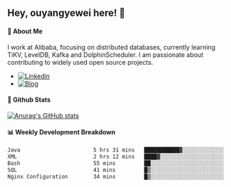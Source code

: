 ## Hey, ouyangyewei here! :wave:

#### :rocket: About Me
I work at Alibaba, focusing on distributed databases, currently learning TiKV, LevelDB, Kafka and DolphinScheduler. I am passionate about contributing to widely used open source projects.

- [![Linkedin](https://img.shields.io/badge/LinkedIn-ouyangyewei-blue)](https://www.linkedin.com/in/ouyangyewei/)
- [![Blog](https://img.shields.io/badge/Blog-yeweiouyang-orange)](https://blog.csdn.net/yeweiouyang)

#### :star2: Github Stats
[![Anurag's GitHub stats](https://github-readme-stats.vercel.app/api?username=ouyangyewei&show_icons=true&cache_seconds=3600&theme=tokyonight)](https://github.com/anuraghazra/github-readme-stats)

#### :bar_chart: Weekly Development Breakdown
<!--START_SECTION:waka-->

```txt
Java                       5 hrs 31 mins   ███████████▓░░░░░░░░░░░░░   46.50 %
XML                        2 hrs 12 mins   ████▓░░░░░░░░░░░░░░░░░░░░   18.56 %
Bash                       55 mins         ██░░░░░░░░░░░░░░░░░░░░░░░   07.78 %
SQL                        41 mins         █▒░░░░░░░░░░░░░░░░░░░░░░░   05.86 %
Nginx Configuration        34 mins         █▒░░░░░░░░░░░░░░░░░░░░░░░   04.82 %
```

<!--END_SECTION:waka-->
